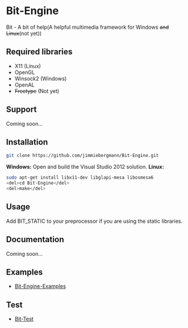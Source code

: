 Bit-Engine
===

Bit - A bit of help(A helpful multimedia framework for Windows <del>and Linux</del>(not yet))

Required libraries
---
 - X11 (Linux)
 - OpenGL
 - Winsock2 (Windows)
 - OpenAL
 - <del>Freetype</del> (Not yet)

Support
---
Coming soon...
 
Installation
---
```sh
git clone https://github.com/jimmiebergmann/Bit-Engine.git
```
**Windows:** Open and build the Visual Studio 2012 solution.
**Linux:**
```sh
sudo apt-get install libx11-dev libglapi-mesa libosmesa6
<del>cd Bit-Engine</del>
<del>make</del>
```

Usage
---
Add BIT_STATIC to your preprocessor if you are using the static libraries.

Documentation
---
Coming soon...

Examples
---
 - [Bit-Engine-Examples](https://github.com/jimmiebergmann/Bit-Engine-Examples/ "Bit-Engine-Examples")
 
Test
---
 - [Bit-Test](https://github.com/jimmiebergmann/Bit-Test "Bit-Test")
